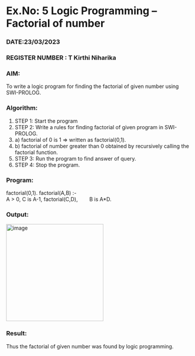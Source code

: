 # Ex.No: 5   Logic Programming – Factorial of number   
### DATE:23/03/2023                                                                            
### REGISTER NUMBER : T Kirthi Niharika
### AIM: 
To  write  a logic program for finding the factorial of given number using SWI-PROLOG. 
### Algorithm:
1. STEP 1: Start the program
2. STEP 2:  Write a rules for finding factorial of given program in SWI-PROLOG.
3.   a)	factorial of 0 is 1 => written as factorial(0,1).
4.   b)	factorial of number greater than 0 obtained by recursively calling the factorial    function.
5. STEP 3: Run the program  to find answer of  query.
6. STEP 4: Stop the program.

### Program:
factorial(0,1).
factorial(A,B) :-  
           A > 0, 
           C is A-1,
           factorial(C,D),
           B is A*D.

### Output:
<img width="263" alt="image" src="https://github.com/Kirthi-Niharika/AI_Lab_2023-24/assets/114135005/fa52d581-d041-424a-9566-050d5168d867">

### Result:
Thus the factorial of given number was found by logic programming. 
